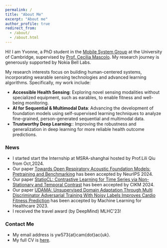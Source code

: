 ```yaml
---
permalink: /
title: "About Me"
excerpt: "About me"
author_profile: true
redirect_from: 
  - /about/
  - /about.html
---
```


Hi! I am Yvonne, a PhD student in the [Mobile System Group](https://mobile-systems.cl.cam.ac.uk/) at the University of Cambridge, supervised by [Prof. Cecilia Mascolo](https://www.cl.cam.ac.uk/~cm542/). My research journey is generously supported by Nokia Bell Labs.

My research interests focus on building human-centered systems, incorporating wearable sensing technologies and advanced learning algorithms. Specifically, my work include:
* **Accessible Health Sensing**: Exploring novel sensing modalities without specialized equipment, such as earables, to enable fitness and well-being monitoring.
* **AI for Sequential & Multimodal Data**: Advancing the development of foundation models using self-supervised learning techniques to analyze fine-grained, person-generated
sequential and multimodal data.
* **Trustworthy Deep Learning:**: Improving the robustness and generalization in deep learning for more reliable health outcome predictions.
### News
* I started start the Internship at MSRA-shanghai hosted by Prof.Lili Qiu from Oct,2024.
* Our paper [Towards Open Respiratory Acoustic Foundation Models: Pretraining and Benchmarking]([https://dl.acm.org/doi/10.1145/3627673.3679732](https://arxiv.org/abs/2406.16148)) has been accepted by NeurIPS 2024.
* Our paper [StatioCL: Contrastive Learning for Time Series via Non-Stationary and Temporal Contrast](https://dl.acm.org/doi/10.1145/3627673.3679732) has been accepted by CIKM 2024.
* Our paper [UDAMA: Unsupervised Domain Adaptation Through Multi Discriminator Adversarial Training With Noisy Labels Improves Cardio Fitness Prediction](https://arxiv.org/abs/2307.16651) has been accepted by Machine Learning for Healthcare 2023.
* I received the travel award (by DeepMind) MLHC'23!

### Contact Me
* My email address is yw573{at}cam{dot}ac{uk}.
* My full CV is [here](https://yvonneywu.github.io/files/YvonneWu.pdf).
